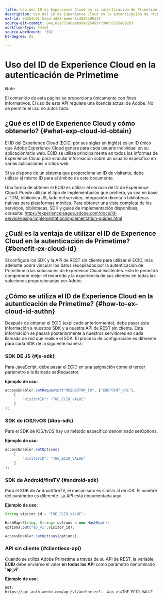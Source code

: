 ```yaml
---
title: Uso del ID de Experience Cloud en la autenticación de Primetime
description: Uso del ID de Experience Cloud en la autenticación de Primetime
exl-id: 03354c01-5aad-4d81-beee-1c3834599134
source-git-commit: 84a16ce775a0aab96ad954997c008b5265e69283
workflow-type: tm+mt
source-wordcount: '391'
ht-degree: 0%

---
```


# Uso del ID de Experience Cloud en la autenticación de Primetime

>[!NOTE]
>
>El contenido de esta página se proporciona únicamente con fines informativos. El uso de esta API requiere una licencia actual de Adobe. No se permite el uso no autorizado.

## ¿Qué es el ID de Experience Cloud y cómo obtenerlo? {#what-exp-cloud-id-obtain}

El ID del Experience Cloud (ECID, por sus siglas en inglés) es un ID único que Adobe Experience Cloud genera para cada usuario individual en su aplicación/sitio web. ECID se utiliza principalmente en todos los informes de Experience Cloud para vincular información sobre un usuario específico en varias aplicaciones o sitios web.

Si ya dispone de un sistema que proporciona un ID de visitante, debe utilizar el mismo ID para el ámbito de este documento.

Una forma de obtener el ECID es utilizar el servicio de ID de Experience Cloud. Puede utilizar el tipo de implementación que prefiera, ya sea en base a TDM, biblioteca JS, lado del servidor, integración directa o bibliotecas nativas para plataformas móviles. Para obtener una vista completa de los servicios, bibliotecas, SDK y guías de implementación disponibles, consulte: <https://experienceleague.adobe.com/docs/id-service/using/implementation/implementation-guides.html>

## ¿Cuál es la ventaja de utilizar el ID de Experience Cloud en la autenticación de Primetime? {#benefit-ex-cloud-id}

Si configura los SDK y la API de REST sin cliente para utilizar el ECID, más adelante podrá vincular los datos recopilados por la autenticación de Primetime a las soluciones de Experience Cloud existentes. Esto le permitirá comprender mejor el recorrido y la experiencia de sus clientes en todas las soluciones proporcionadas por Adobe.

## ¿Cómo se utiliza el ID de Experience Cloud en la autenticación de Primetime? {#how-to-ex-cloud-id-authn}

Después de obtener el ECID (explicado anteriormente), debe pasar esta información a nuestros SDK y a nuestra API de REST sin cliente. Esta información se pasará posteriormente a nuestros servidores en cada llamada de red que realice el SDK. El proceso de configuración es diferente para cada SDK de la siguiente manera:

### SDK DE JS {#js-sdk}

Para JavaScript, debe pasar el ECID en una asignación como el tercer parámetro a la llamada setRequestor.

**Ejemplo de uso:**

```JavaScript
accessEnabler.setRequestor("REQUESTOR_ID", ["ENDPOINT_URL"],
    {
        "visitorID": "THE_ECID_VALUE"
    }
);
```

### SDK de iOS/tvOS {#ios-sdk}

Para el SDK de iOS/tvOS hay un método específico denominado setOptions.

**Ejemplo de uso:**

```JavaScript
accessEnabler.setOptions(
    [
        "visitorID": "THE_ECID_VALUE"
    ]
);
```

### SDK de Android/fireTV {#android-sdk}

Para el SDK de Android/fireTV, el mecanismo es similar al de iOS. El nombre del parámetro es diferente. La API está documentada aquí.

**Ejemplo de uso:**

```JavaScript
String visitor_id = "THE_ECID_VALUE";

HashMap<String, String> options = new HashMap();
options.put("ap_vi",visitor_id);

accessEnabler.setOptions(options);
```

### API sin cliente {#clientless-api}

Cuando se utiliza Adobe Primetime a través de su API de REST, la variable **ECID** debe enviarse el valor **en todas las API** como parámetro denominado **&#39;ap_vi&#39;**.

**Ejemplo de uso:**

`GET: https://api.auth.adobe.com/api/v1/authorize?...&ap_vi=THE_ECID_VALUE`
